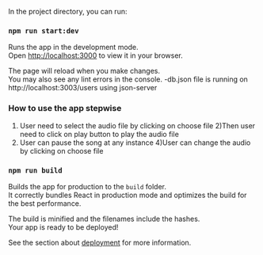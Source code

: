 In the project directory, you can run:

### `npm run start:dev `

Runs the app in the development mode.\
Open [http://localhost:3000](http://localhost:3000) to view it in your browser.

The page will reload when you make changes.\
You may also see any lint errors in the console.
-db.json file is running on http://localhost:3003/users using json-server

### How to use the app stepwise
1) User need to select the audio file by clicking on choose file
2)Then user need to click on play button to play the audio file 
3) User can pause the song at any instance
4)User can change the audio by clicking on choose file


### `npm run build`

Builds the app for production to the `build` folder.\
It correctly bundles React in production mode and optimizes the build for the best performance.

The build is minified and the filenames include the hashes.\
Your app is ready to be deployed!

See the section about [deployment](https://facebook.github.io/create-react-app/docs/deployment) for more information.
